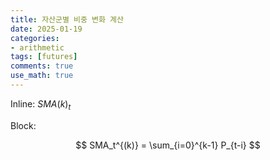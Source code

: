 ```yaml
---
title: 자산군별 비중 변화 계산
date: 2025-01-19
categories: 
- arithmetic
tags: [futures]
comments: true
use_math: true
---
```



Inline: $SMA(k)_{t}$

Block:

$$
SMA_t^{(k)} = \sum_{i=0}^{k-1} P_{t-i} 
$$
